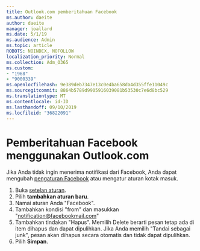 ```yaml
---
title: Outlook.com pemberitahuan Facebook
ms.author: daeite
author: daeite
manager: joallard
ms.date: 5/1/19
ms.audience: Admin
ms.topic: article
ROBOTS: NOINDEX, NOFOLLOW
localization_priority: Normal
ms.collection: Adm_O365
ms.custom:
- "1968"
- "9000339"
ms.openlocfilehash: 9e389deb7347e13c0e4ba658da4d355ffe11049c
ms.sourcegitcommit: 8864b5789d9905916039081b53530c7e6d8bc529
ms.translationtype: MT
ms.contentlocale: id-ID
ms.lasthandoff: 09/10/2019
ms.locfileid: "36822091"
---
```

# <a name="facebook-notifications-using-outlookcom"></a>Pemberitahuan Facebook menggunakan Outlook.com

Jika Anda tidak ingin menerima notifikasi dari Facebook, Anda dapat mengubah [pengaturan Facebook](https://aka.ms/facebook-notifications-settings) atau mengatur aturan kotak masuk.

1. Buka [setelan aturan](https://outlook.live.com/mail/options/mail/rules/inboxRules).
1. Pilih **tambahkan aturan baru**.
1. Namai aturan Anda "Facebook".
1. Tambahkan kondisi "from" dan masukkan "notification@facebookmail.com"
1. Tambahkan tindakan "Hapus". Memilih Delete berarti pesan tetap ada di item dihapus dan dapat dipulihkan. Jika Anda memilih "Tandai sebagai junk", pesan akan dihapus secara otomatis dan tidak dapat dipulihkan.
1. Pilih **Simpan**.